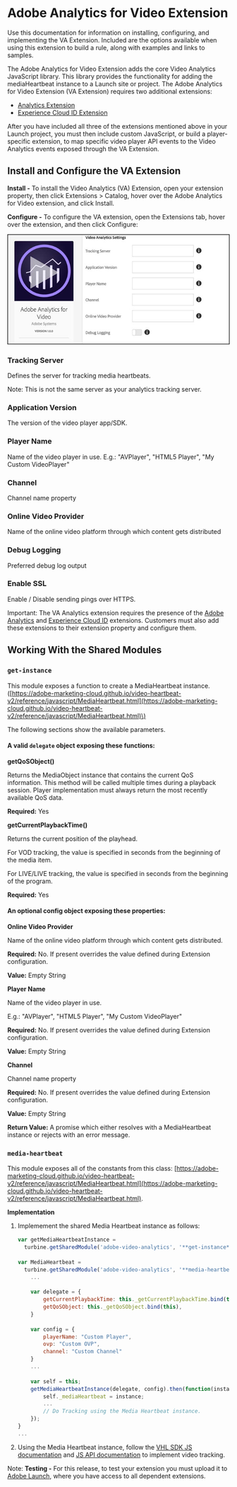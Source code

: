 # Adobe Analytics for Video Extension

Use this documentation for information on installing, configuring, and implementing the VA Extension. Included are the options available when using this extension to build a rule, along with examples and links to samples.

The Adobe Analytics for Video Extension adds the core Video Analytics JavaScript library. This library provides the functionality for adding the mediaHeartbeat instance to a Launch site or project. The Adobe Analytics for Video Extension \(VA Extension\) requires two additional extensions:

* [Analytics Extension](https://github.com/Adobe-Marketing-Cloud/reactor-user-docs/tree/67a59a7519514467a713016adfe46d999fe330d8/extension-reference/c_extension-analytics.md)
* [Experience Cloud ID Extension](https://github.com/Adobe-Marketing-Cloud/reactor-user-docs/tree/67a59a7519514467a713016adfe46d999fe330d8/extension-reference/c_extension-mcid.md)

After you have included all three of the extensions mentioned above in your Launch project, you must then include custom JavaScript, or build a player-specific extension, to map specific video player API events to the Video Analytics events exposed through the VA Extension.

## Install and Configure the VA Extension

**Install -** To install the Video Analytics \(VA\) Extension, open your extension property, then click Extensions &gt; Catalog, hover over the Adobe Analytics for Video extension, and click Install.

**Configure -** To configure the VA extension, open the Extensions tab, hover over the extension, and then click Configure:

![](../.gitbook/assets/va-launch-doc-google-docs.jpg)

### Tracking Server

Defines the server for tracking media heartbeats.

Note: This is not the same server as your analytics tracking server.

### Application Version

The version of the video player app/SDK.

### Player Name

Name of the video player in use. E.g.: "AVPlayer", "HTML5 Player", "My Custom VideoPlayer"

### Channel

Channel name property

### Online Video Provider

Name of the online video platform through which content gets distributed

### Debug Logging

Preferred debug log output

### Enable SSL

Enable / Disable sending pings over HTTPS.

Important: The VA Analytics extension requires the presence of the [Adobe Analytics](https://github.com/Adobe-Marketing-Cloud/reactor-user-docs/tree/67a59a7519514467a713016adfe46d999fe330d8/extension-reference/c_extension-analytics.md) and [Experience Cloud ID](https://github.com/Adobe-Marketing-Cloud/reactor-user-docs/tree/67a59a7519514467a713016adfe46d999fe330d8/extension-reference/c_extension-mcid.md) extensions. Customers must also add these extensions to their extension property and configure them.

## Working With the Shared Modules

### `get-instance`

This module exposes a function to create a MediaHeartbeat instance. \([https://adobe-marketing-cloud.github.io/video-heartbeat-v2/reference/javascript/MediaHeartbeat.html](https://adobe-marketing-cloud.github.io/video-heartbeat-v2/reference/javascript/MediaHeartbeat.html)\)

The following sections show the available parameters.

#### A valid `delegate` object exposing these functions:

**getQoSObject\(\)**

Returns the MediaObject instance that contains the current QoS information. This method will be called multiple times during a playback session. Player implementation must always return the most recently available QoS data.

**Required:** Yes

**getCurrentPlaybackTime\(\)**

Returns the current position of the playhead.

For VOD tracking, the value is specified in seconds from the beginning of the media item.

For LIVE/LIVE tracking, the value is specified in seconds from the beginning of the program.

**Required:** Yes

#### An optional config object exposing these properties:

**Online Video Provider**

Name of the online video platform through which content gets distributed.

**Required:** No. If present overrides the value defined during Extension configuration.

**Value:** Empty String

**Player Name**

Name of the video player in use.

E.g.: "AVPlayer", "HTML5 Player", "My Custom VideoPlayer"

**Required:** No. If present overrides the value defined during Extension configuration.

**Value:** Empty String

**Channel**

Channel name property

**Required:** No. If present overrides the value defined during Extension configuration.

**Value:** Empty String

**Return Value:** A promise which either resolves with a MediaHeartbeat instance or rejects with an error message.

### `media-heartbeat`

This module exposes all of the constants from this class: [https://adobe-marketing-cloud.github.io/video-heartbeat-v2/reference/javascript/MediaHeartbeat.html](https://adobe-marketing-cloud.github.io/video-heartbeat-v2/reference/javascript/MediaHeartbeat.html).

**Implementation**

1. Implemement the shared Media Heartbeat instance as follows:

   ```javascript
   var getMediaHeartbeatInstance =
     turbine.getSharedModule('adobe-video-analytics', '**get-instance**');

   var MediaHeartbeat =
     turbine.getSharedModule('adobe-video-analytics', '**media-heartbeat**');
       ...

       var delegate = {
           getCurrentPlaybackTime: this._getCurrentPlaybackTime.bind(this),
           getQoSObject: this._getQoSObject.bind(this),
       }

       var config = {
           playerName: "Custom Player",
           ovp: "Custom OVP",
           channel: "Custom Channel"
       }
       ...

       var self = this;
       getMediaHeartbeatInstance(delegate, config).then(function(instance) {
           self._mediaHeartbeat = instance;
           ...
           // Do Tracking using the Media Heartbeat instance.
       });
   }
   ...
   ```

2. Using the Media Heartbeat instance, follow the [VHL SDK JS documentation](https://marketing.adobe.com/resources/help/en_US/sc/appmeasurement/hbvideo/js_2.0/) and [JS API documentation](https://adobe-marketing-cloud.github.io/video-heartbeat-v2/reference/javascript/index.html) to implement video tracking.

Note: **Testing -** For this release, to test your extension you must upload it to [Adobe Launch](https://github.com/Adobe-Marketing-Cloud/reactor-user-docs/tree/67a59a7519514467a713016adfe46d999fe330d8/extension-reference/launch.adobe.com), where you have access to all dependent extensions.

